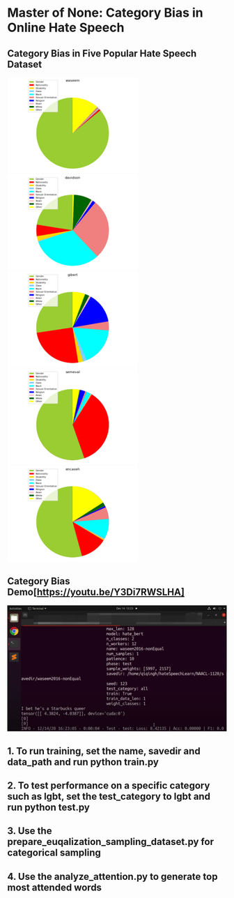 # Master of None: Category Bias in Online Hate Speech

## Category Bias in Five Popular Hate Speech Dataset


<img src="/categoryBiasPieCharts/waseem.png" width="300" height="220" /><img src="/categoryBiasPieCharts/davidson.png" width="300" height="220" /><img src="/categoryBiasPieCharts/gibert.png" width="300" height="220" /><img src="/categoryBiasPieCharts/semeval.png" width="300" height="220" /><img src="/categoryBiasPieCharts/encaseh.png" width="300" height="220" />


## Category Bias Demo[https://youtu.be/Y3Di7RWSLHA]

[![demo](https://github.com/naacl2021-category-bias/hatespeechLearn/blob/main/demo-screenshot.png)](https://youtu.be/Y3Di7RWSLHA)

## 1. To run training, set the name, savedir and data_path and run python train.py 

## 2. To test performance on a specific category such as lgbt, set the test_category to lgbt and run python test.py 

## 3. Use the prepare_euqalization_sampling_dataset.py for categorical sampling 

## 4. Use the analyze_attention.py to generate top most attended words 
